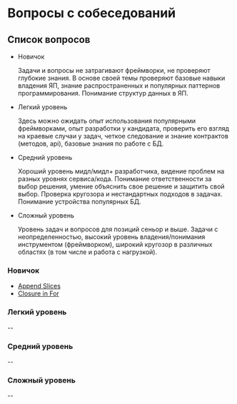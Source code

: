 # Вопросы с собеседований

## Список вопросов

* Новичок

    Задачи и вопросы не затрагивают фреймворки, не проверяют глубокие знания. В основе своей темы проверяют базовые навыки владения ЯП, знание распространенных и популярных паттернов программирования. Понимание структур данных в ЯП.

* Легкий уровень

    Здесь можно ожидать опыт использования популярными фреймворками, опыт разработки у кандидата, проверить его взгляд на краевые случаи у задач, четкое следование и знание контрактов (методов, api), базовые знания по работе с БД.

* Средний уровень

    Хороший уровень мидл/мидл+ разработчика, видение проблем на разных уровнях сервиса/кода. Понимание ответственности за выбор решения, умение объяснить свое решение и защитить свой выбор. Проверка кругозора и нестандартных подходов в задачах. Понимание устройства популярных БД.

* Сложный уровень

    Уровень задач и вопросов для позиций сеньор и выше. Задачи с неопределенностью, высокий уровень владения/понимания инструментом (фреймворком), широкий кругозор в различных областях (в том числе и работа с нагрузкой).

### Новичок

* [Append Slices](./beginner/append_slices.md)
* [Closure in For](./beginner/closure_in_for.md)

### Легкий уровень

--

### Средний уровень

--

### Сложный уровень

--

